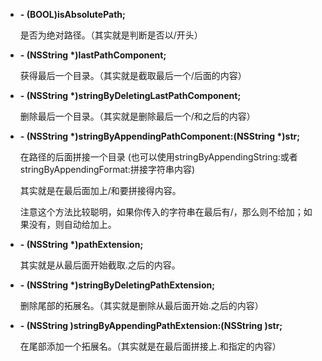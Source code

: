 - __- (BOOL)isAbsolutePath;__
  
  是否为绝对路径。（其实就是判断是否以/开头）
  
- __- (NSString *)lastPathComponent;__
  
  获得最后一个目录。（其实就是截取最后一个/后面的内容）
  
- __- (NSString *)stringByDeletingLastPathComponent;__
  
  删除最后一个目录。（其实就是删除最后一个/和之后的内容）
  
- __- (NSString *)stringByAppendingPathComponent:(NSString *)str;__
  
  在路径的后面拼接一个目录 (也可以使用stringByAppendingString:或者stringByAppendingFormat:拼接字符串内容)
  
  其实就是在最后面加上/和要拼接得内容。
  
  注意这个方法比较聪明，如果你传入的字符串在最后有/，那么则不给加；如果没有，则自动给加上。
  
- __- (NSString *)pathExtension;__
  
  其实就是从最后面开始截取.之后的内容。
  
- __- (NSString *)stringByDeletingPathExtension;__
  
  删除尾部的拓展名。（其实就是删除从最后面开始.之后的内容）
  
- __- (NSString )stringByAppendingPathExtension:(NSString )str;__
  
  在尾部添加一个拓展名。（其实就是在最后面拼接上.和指定的内容）